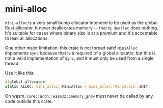 # mini-alloc

`mini-alloc` is a very small bump allocator intended to be used as the global
Rust allocator. It never deallocates memory -- that is, `dealloc` does nothing.
It's suitable for cases where binary size is at a premium and it's acceptable
to leak all allocations.

One other major limitation: this crate is not thread safe! `MiniAlloc`
implements `Sync` because that is a required of a global allocator, but this is
not a valid implementation of `Sync`, and it must only be used from a single
thread.

Use it like this:

```rust
#[global_allocator]
static ALLOC: mini_alloc::MiniAlloc = mini_alloc::MiniAlloc::INIT;
```

On wasm, `core::arch::wasm32::memory_grow` must never be called by any code
outside this crate.
